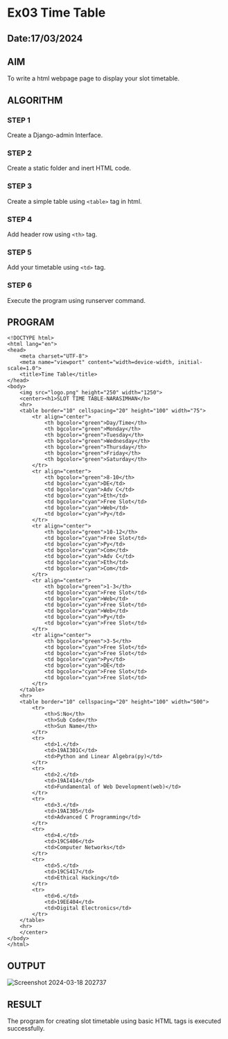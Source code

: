 # Ex03 Time Table
## Date:17/03/2024

## AIM
To write a html webpage page to display your slot timetable.

## ALGORITHM
### STEP 1
Create a Django-admin Interface.

### STEP 2
Create a static folder and inert HTML code.

### STEP 3
Create a simple table using ```<table>``` tag in html.

### STEP 4
Add header row using ```<th>``` tag.

### STEP 5
Add your timetable using ```<td>``` tag.

### STEP 6
Execute the program using runserver command.

## PROGRAM
```
<!DOCTYPE html>
<html lang="en">
<head>
    <meta charset="UTF-8">
    <meta name="viewport" content="width=device-width, initial-scale=1.0">
    <title>Time Table</title>
</head>
<body>
    <img src="logo.png" height="250" width="1250">
    <center><h1>SLOT TIME TABLE-NARASIMHAN</h>
    <hr>
    <table border="10" cellspacing="20" height="100" width="75">
        <tr align="center">
            <th bgcolor="green">Day/Time</th>
            <th bgcolor="green">Monday</th>
            <th bgcolor="green">Tuesday</th>
            <th bgcolor="green">Wednesday</th>
            <th bgcolor="green">Thursday</th>
            <th bgcolor="green">Friday</th>
            <th bgcolor="green">Saturday</th>
        </tr>
        <tr align="center">
            <th bgcolor="green">8-10</th>
            <td bgcolor="cyan">DE</td>
            <td bgcolor="cyan">Adv C</td>
            <td bgcolor="cyan">Eth</td>
            <td bgcolor="cyan">Free Slot</td>
            <td bgcolor="cyan">Web</td>
            <td bgcolor="cyan">Py</td>
        </tr>
        <tr align="center">
            <th bgcolor="green">10-12</th>
            <td bgcolor="cyan">Free Slot</td>
            <td bgcolor="cyan">Py</td>
            <td bgcolor="cyan">Com</td>
            <td bgcolor="cyan">Adv C</td>
            <td bgcolor="cyan">Eth</td>
            <td bgcolor="cyan">Com</td>
        </tr>
        <tr align="center">
            <th bgcolor="green">1-3</th>
            <td bgcolor="cyan">Free Slot</td>
            <td bgcolor="cyan">Web</td>
            <td bgcolor="cyan">Free Slot</td>
            <td bgcolor="cyan">Web</td>
            <td bgcolor="cyan">Py</td>
            <td bgcolor="cyan">Free Slot</td>
        </tr>
        <tr align="center">
            <th bgcolor="green">3-5</th>
            <td bgcolor="cyan">Free Slot</td>
            <td bgcolor="cyan">Free Slot</td>
            <td bgcolor="cyan">Py</td>
            <td bgcolor="cyan">DE</td>
            <td bgcolor="cyan">Free Slot</td>
            <td bgcolor="cyan">Free Slot</td>
        </tr>
    </table>
    <hr>
    <table border="10" cellspacing="20" height="100" width="500">
        <tr>
            <th>S:No</th>
            <th>Sub Code</th>
            <th>Sun Name</th>
        </tr>
        <tr>
            <td>1.</td>
            <td>19AI301C</td>
            <td>Python and Linear Algebra(py)</td>
        </tr>
        <tr>
            <td>2.</td>
            <td>19AI414</td>
            <td>Fundamental of Web Development(web)</td>
        </tr>
        <tr>
            <td>3.</td>
            <td>19AI305</td>
            <td>Advanced C Programming</td>
        </tr>
        <tr>
            <td>4.</td>
            <td>19CS406</td>
            <td>Computer Networks</td>
        </tr>
        <tr>
            <td>5.</td>
            <td>19CS417</td>
            <td>Ethical Hacking</td>
        </tr>
        <tr>
            <td>6.</td>
            <td>19EE404</td>
            <td>Digital Electronics</td>
        </tr>
    </table>
    <hr>
    </center>
</body>
</html>
```
## OUTPUT
![Screenshot 2024-03-18 202737](https://github.com/Narasimhan05/slot/assets/132819871/38ba115d-0de4-4d1c-a96d-1aa4aa9208c1)

## RESULT
The program for creating slot timetable using basic HTML tags is executed successfully.
